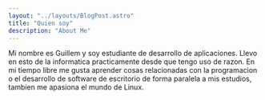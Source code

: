 ```yaml
---
layout: "../layouts/BlogPost.astro"
title: "Quien soy"
description: "About Me"
---
```

 
Mi nombre es Guillem y soy estudiante de desarrollo de aplicaciones. Llevo en esto de la informatica practicamente desde que tengo uso de razon. En mi tiempo libre me gusta aprender cosas relacionadas con la programacion o el desarrollo de software de escritorio de forma paralela a mis estudios, tambien me apasiona el mundo de Linux.
